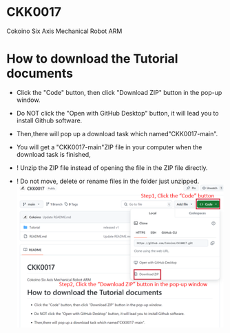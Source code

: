 # CKK0017
Cokoino Six  Axis Mechanical Robot ARM
# How to download the Tutorial documents

- Click the "Code" button, then click "Download ZIP" button in the pop-up window. 
- Do NOT click the "Open with GitHub Desktop" button, it will lead you to install Github software.

- Then,there will pop up a download task which named"CKK0017-main". 
- You will get a "CKK0017-main"ZIP file in your computer when the download task is finished,
- ! Unzip the ZIP file instead of opening the file in the ZIP file directly.

- ! Do not move, delete or rename files in the folder just unzipped.
![Image text](https://github.com/Cokoino/Image/blob/main/CKK0017.png)
